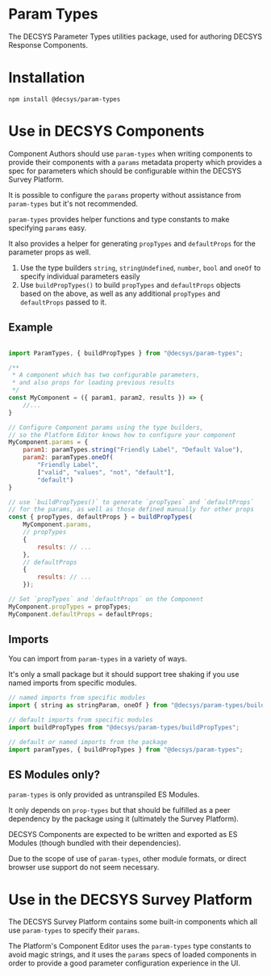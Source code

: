 # Param Types

The DECSYS Parameter Types utilities package, used for authoring DECSYS Response Components.

# Installation

`npm install @decsys/param-types`

# Use in DECSYS Components

Component Authors should use `param-types` when writing components to provide their components with a `params` metadata property which provides a spec for parameters which should be configurable within the DECSYS Survey Platform.

It is possible to configure the `params` property without assistance from `param-types` but it's not recommended.

`param-types` provides helper functions and type constants to make specifying `params` easy.

It also provides a helper for generating `propTypes` and `defaultProps` for the parameter props as well.

1. Use the type builders `string`, `stringUndefined`, `number`, `bool` and `oneOf` to specify individual parameters easily
2. Use `buildPropTypes()` to build `propTypes` and `defaultProps` objects based on the above, as well as any additional `propTypes` and `defaultProps` passed to it.

## Example

```javascript

import ParamTypes, { buildPropTypes } from "@decsys/param-types";

/**
 * A component which has two configurable parameters,
 * and also props for loading previous results
 */
const MyComponent = ({ param1, param2, results }) => {
    //...
}

// Configure Component params using the type builders,
// so the Platform Editor knows how to configure your component
MyComponent.params = {
    param1: paramTypes.string("Friendly Label", "Default Value"),
    param2: paramTypes.oneOf(
        "Friendly Label",
        ["valid", "values", "not", "default"],
        "default")
}

// use `buildPropTypes()` to generate `propTypes` and `defaultProps`
// for the params, as well as those defined manually for other props
const { propTypes, defaultProps } = buildPropTypes(
    MyComponent.params,
    // propTypes
    {
        results: // ...
    },
    // defaultProps
    {
        results: // ...
    });

// Set `propTypes` and `defaultProps` on the Component
MyComponent.propTypes = propTypes;
MyComponent.defaultProps = defaultProps;
```

## Imports

You can import from `param-types` in a variety of ways.

It's only a small package but it should support tree shaking if you use named imports from specific modules.

```javascript
// named imports from specific modules
import { string as stringParam, oneOf } from "@decsys/param-types/builders";

// default imports from specific modules
import buildPropTypes from "@decsys/param-types/buildPropTypes";

// default or named imports from the package
import paramTypes, { buildPropTypes } from "@decsys/param-types";
```

## ES Modules only?

`param-types` is only provided as untranspiled ES Modules.

It only depends on `prop-types` but that should be fulfilled as a peer dependency by the package using it (ultimately the Survey Platform).

DECSYS Components are expected to be written and exported as ES Modules (though bundled with their dependencies).

Due to the scope of use of `param-types`, other module formats, or direct browser use support do not seem necessary.

# Use in the DECSYS Survey Platform

The DECSYS Survey Platform contains some built-in components which all use `param-types` to specify their `params`.

The Platform's Component Editor uses the `param-types` type constants to avoid magic strings, and it uses the `params` specs of loaded components in order to provide a good parameter configuration experience in the UI.
